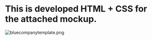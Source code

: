 

# This is developed HTML + CSS for the attached mockup. #



![bluecompanytemplate.png](https://bitbucket.org/repo/qqRjxE/images/1162863151-bluecompanytemplate.png)